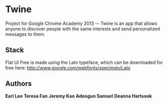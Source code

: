 Twine
=======

Project for Google Chrome Academy 2013 -- Twine is an app that allows anyone to discover people with the same interests and send personalized messages to them.

## Stack
Flat UI Free is made using the Lato typeface, which can be downloaded for free here: http://www.google.com/webfonts/specimen/Lato

## Authors
**Earl Lee**
**Teresa Fan**
**Jeremy Kao**
**Adeogun Samuel**
**Deanna Hartsook**

